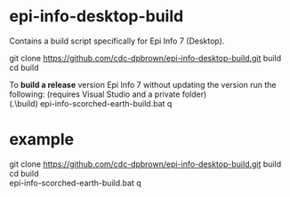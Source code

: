 # epi-info-desktop-build
Contains a build script specifically for Epi Info 7 (Desktop).

git clone https://github.com/cdc-dpbrown/epi-info-desktop-build.git build  
cd build   
    
To **build a release** version Epi Info 7 without updating the version run the following: (requires Visual Studio and a private folder)  
(.\build) epi-info-scorched-earth-build.bat q  

# example
git clone https://github.com/cdc-dpbrown/epi-info-desktop-build.git build  
cd build   
epi-info-scorched-earth-build.bat q   
    
    
